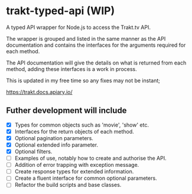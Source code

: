 # trakt-typed-api (WIP)

A typed API wrapper for Node.js to access the Trakt.tv API.

The wrapper is grouped and listed in the same manner as the API documentation and contains the interfaces for the arguments required for each method.

The API documentation will give the details on what is returned from each method, adding these interfaces is a work in process.

This is updated in my free time so any fixes may not be instant;

https://trakt.docs.apiary.io/

## Futher development will include

-   [x] Types for common objects such as 'movie', 'show' etc.
-   [x] Interfaces for the return objects of each method.
-   [x] Optional pagination parameters.
-   [x] Optional extended info parameter.
-   [x] Optional filters.
-   [ ] Examples of use, notably how to create and authorise the API.
-   [ ] Addition of error trapping with exception message.
-   [ ] Create response types for extended information.
-   [ ] Create a fluent interface for common optional parameters.
-   [ ] Refactor the build scripts and base classes.
